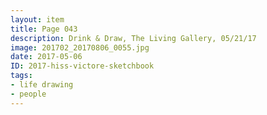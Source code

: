 ```yaml
---
layout: item
title: Page 043
description: Drink & Draw, The Living Gallery, 05/21/17
image: 201702_20170806_0055.jpg
date: 2017-05-06
ID: 2017-hiss-victore-sketchbook
tags: 
- life drawing 
- people
---
```

